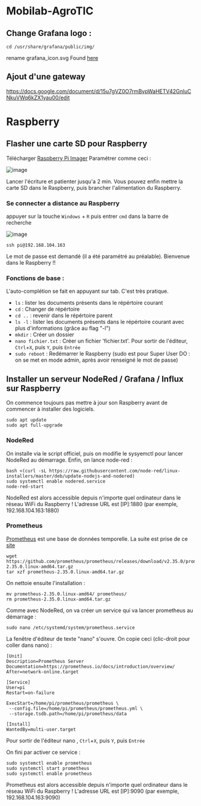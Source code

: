 # Mobilab-AgroTIC

## Change Grafana logo : 
```
cd /usr/share/grafana/public/img/
```
rename grafana_icon.svg
Found [here](https://community.grafana.com/t/how-can-i-customize-login-page/17441/4)


## Ajout d'une gateway
https://docs.google.com/document/d/15u7gVZ0O7rmBvpWaHETV42GnluCNkuVWq6kZX1yau00/edit

# Raspberry

## Flasher une carte SD pour Raspberry
Télécharger [Raspberry Pi Imager](https://www.raspberrypi.com/software/)
Paramétrer comme ceci : 

![image](https://user-images.githubusercontent.com/24956276/170987045-2e109392-74fc-4108-ad41-e181b20df4a6.png)

Lancer l'écriture et patienter jusqu'a 2 min. Vous pouvez enfin mettre la carte SD dans le Raspberry, puis brancher l'alimentation du Raspberry.

### Se connecter a distance au Raspberry
appuyer sur la touche ```Windows``` + ```R``` puis entrer ```cmd``` dans la barre de recherche

![image](https://user-images.githubusercontent.com/24956276/170989133-e635ebc2-8237-4ab5-8e5d-089efeb00b25.png)

    ssh pi@192.168.104.163

Le mot de passe est demandé (il a été paramétré au préalable). Bienvenue dans le Raspberry !!

### Fonctions de base : 

L'auto-complétion se fait en appuyant sur tab. C'est très pratique.

 - ```ls``` : lister les documents présents dans le répértoire courant
 - ```cd``` : Changer de répértoire
 - ```cd ..``` : revenir dans le répértoire parent
 - ```ls -l``` : lister les documents présents dans le répértoire courant avec plus d'informations (grâce au flag "-l")
 - ```mkdir``` : Créer un dossier
 - ```nano fichier.txt``` : Créer un fichier 'fichier.txt'. Pour sortir de l'éditeur, ```Ctrl```+```X```, puis ```Y```, puis ```Entrée``` 
 - ```sudo reboot``` : Redémarrer le Raspberry (sudo est pour Super User DO : on se met en mode admin, après avoir renseigné le mot de passe)

## Installer un serveur NodeRed / Grafana / Influx sur Raspberry

On commence toujours pas mettre à jour son Raspberry avant de commencer à installer des logiciels.

    sudo apt update
    sudo apt full-upgrade

### NodeRed

On installe via le script officiel, puis on modifie le sysyemctl pour lancer NodeRed au démarrage. Enfin, on lance node-red : 

    bash <(curl -sL https://raw.githubusercontent.com/node-red/linux-installers/master/deb/update-nodejs-and-nodered)
    sudo systemctl enable nodered.service
    node-red-start
    
NodeRed est alors accessible depuis n'importe quel ordinateur dans le réseau WiFi du Raspberry ! 
L'adresse URL est [IP]:1880 (par exemple, 192.168.104.163:1880)

### Prometheus

[Prometheus](https://prometheus.io/download/) est une base de données temporelle. La suite est prise de ce [site](https://pimylifeup.com/raspberry-pi-prometheus/)

    wget https://github.com/prometheus/prometheus/releases/download/v2.35.0/prometheus-2.35.0.linux-amd64.tar.gz
    tar xzf prometheus-2.35.0.linux-amd64.tar.gz
    
 On nettoie ensuite l'installation :
 
    mv prometheus-2.35.0.linux-amd64/ prometheus/
    rm prometheus-2.35.0.linux-amd64.tar.gz
 
 Comme avec NodeRed, on va créer un service qui va lancer prometheus au démarrage :
 
    sudo nano /etc/systemd/system/prometheus.service   
    
 La fenêtre d'éditeur de texte "nano" s'ouvre. On copie ceci (clic-droit pour coller dans nano) :
 
 ```
[Unit]
Description=Prometheus Server
Documentation=https://prometheus.io/docs/introduction/overview/
After=network-online.target

[Service]
User=pi
Restart=on-failure

ExecStart=/home/pi/prometheus/prometheus \
  --config.file=/home/pi/prometheus/prometheus.yml \
  --storage.tsdb.path=/home/pi/prometheus/data

[Install]
WantedBy=multi-user.target
```

Pour sortir de l'éditeur nano , ```Ctrl```+```X```, puis ```Y```, puis ```Entrée```

On fini par activer ce service : 

    sudo systemctl enable prometheus
    sudo systemctl start prometheus
    sudo systemctl enable prometheus

Prometheus est alors accessible depuis n'importe quel ordinateur dans le réseau WiFi du Raspberry ! 
L'adresse URL est [IP]:9090 (par exemple, 192.168.104.163:9090)
